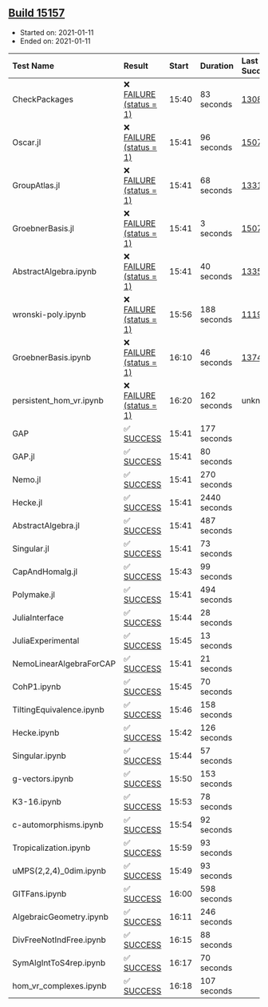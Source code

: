 ## [Build 15157](https://oscarci.mathematik.uni-kl.de/job/oscar/15157/)

* Started on: 2021-01-11
* Ended on: 2021-01-11

| Test Name    | Result | Start | Duration | Last Success | First Failure |
|:-------------|:-------|:------|:---------|:-------------|:--------------|
| CheckPackages | ❌ [FAILURE (status = 1)](https://oscarci.mathematik.uni-kl.de/job/oscar/15157/artifact/logs/build-15157/CheckPackages.log) | 15:40 | 83 seconds | [13085](https://oscarci.mathematik.uni-kl.de/job/oscar/13085/) | [13086](https://oscarci.mathematik.uni-kl.de/job/oscar/13086/) |
| Oscar.jl | ❌ [FAILURE (status = 1)](https://oscarci.mathematik.uni-kl.de/job/oscar/15157/artifact/logs/build-15157/Oscar.jl.log) | 15:41 | 96 seconds | [15079](https://oscarci.mathematik.uni-kl.de/job/oscar/15079/) | [15080](https://oscarci.mathematik.uni-kl.de/job/oscar/15080/) |
| GroupAtlas.jl | ❌ [FAILURE (status = 1)](https://oscarci.mathematik.uni-kl.de/job/oscar/15157/artifact/logs/build-15157/GroupAtlas.jl.log) | 15:41 | 68 seconds | [13311](https://oscarci.mathematik.uni-kl.de/job/oscar/13311/) | [13312](https://oscarci.mathematik.uni-kl.de/job/oscar/13312/) |
| GroebnerBasis.jl | ❌ [FAILURE (status = 1)](https://oscarci.mathematik.uni-kl.de/job/oscar/15157/artifact/logs/build-15157/GroebnerBasis.jl.log) | 15:41 | 3 seconds | [15079](https://oscarci.mathematik.uni-kl.de/job/oscar/15079/) | [15080](https://oscarci.mathematik.uni-kl.de/job/oscar/15080/) |
| AbstractAlgebra.ipynb | ❌ [FAILURE (status = 1)](https://oscarci.mathematik.uni-kl.de/job/oscar/15157/artifact/logs/build-15157/AbstractAlgebra.ipynb.log) | 15:41 | 40 seconds | [13355](https://oscarci.mathematik.uni-kl.de/job/oscar/13355/) | [13356](https://oscarci.mathematik.uni-kl.de/job/oscar/13356/) |
| wronski-poly.ipynb | ❌ [FAILURE (status = 1)](https://oscarci.mathematik.uni-kl.de/job/oscar/15157/artifact/logs/build-15157/wronski-poly.ipynb.log) | 15:56 | 188 seconds | [11192](https://oscarci.mathematik.uni-kl.de/job/oscar/11192/) | [11193](https://oscarci.mathematik.uni-kl.de/job/oscar/11193/) |
| GroebnerBasis.ipynb | ❌ [FAILURE (status = 1)](https://oscarci.mathematik.uni-kl.de/job/oscar/15157/artifact/logs/build-15157/GroebnerBasis.ipynb.log) | 16:10 | 46 seconds | [13748](https://oscarci.mathematik.uni-kl.de/job/oscar/13748/) | [13749](https://oscarci.mathematik.uni-kl.de/job/oscar/13749/) |
| persistent_hom_vr.ipynb | ❌ [FAILURE (status = 1)](https://oscarci.mathematik.uni-kl.de/job/oscar/15157/artifact/logs/build-15157/persistent_hom_vr.ipynb.log) | 16:20 | 162 seconds | unknown | unknown |
| GAP | ✅ [SUCCESS](https://oscarci.mathematik.uni-kl.de/job/oscar/15157/artifact/logs/build-15157/GAP.log) | 15:41 | 177 seconds |  |  |
| GAP.jl | ✅ [SUCCESS](https://oscarci.mathematik.uni-kl.de/job/oscar/15157/artifact/logs/build-15157/GAP.jl.log) | 15:41 | 80 seconds |  |  |
| Nemo.jl | ✅ [SUCCESS](https://oscarci.mathematik.uni-kl.de/job/oscar/15157/artifact/logs/build-15157/Nemo.jl.log) | 15:41 | 270 seconds |  |  |
| Hecke.jl | ✅ [SUCCESS](https://oscarci.mathematik.uni-kl.de/job/oscar/15157/artifact/logs/build-15157/Hecke.jl.log) | 15:41 | 2440 seconds |  |  |
| AbstractAlgebra.jl | ✅ [SUCCESS](https://oscarci.mathematik.uni-kl.de/job/oscar/15157/artifact/logs/build-15157/AbstractAlgebra.jl.log) | 15:41 | 487 seconds |  |  |
| Singular.jl | ✅ [SUCCESS](https://oscarci.mathematik.uni-kl.de/job/oscar/15157/artifact/logs/build-15157/Singular.jl.log) | 15:41 | 73 seconds |  |  |
| CapAndHomalg.jl | ✅ [SUCCESS](https://oscarci.mathematik.uni-kl.de/job/oscar/15157/artifact/logs/build-15157/CapAndHomalg.jl.log) | 15:43 | 99 seconds |  |  |
| Polymake.jl | ✅ [SUCCESS](https://oscarci.mathematik.uni-kl.de/job/oscar/15157/artifact/logs/build-15157/Polymake.jl.log) | 15:41 | 494 seconds |  |  |
| JuliaInterface | ✅ [SUCCESS](https://oscarci.mathematik.uni-kl.de/job/oscar/15157/artifact/logs/build-15157/JuliaInterface.log) | 15:44 | 28 seconds |  |  |
| JuliaExperimental | ✅ [SUCCESS](https://oscarci.mathematik.uni-kl.de/job/oscar/15157/artifact/logs/build-15157/JuliaExperimental.log) | 15:45 | 13 seconds |  |  |
| NemoLinearAlgebraForCAP | ✅ [SUCCESS](https://oscarci.mathematik.uni-kl.de/job/oscar/15157/artifact/logs/build-15157/NemoLinearAlgebraForCAP.log) | 15:41 | 21 seconds |  |  |
| CohP1.ipynb | ✅ [SUCCESS](https://oscarci.mathematik.uni-kl.de/job/oscar/15157/artifact/logs/build-15157/CohP1.ipynb.log) | 15:45 | 70 seconds |  |  |
| TiltingEquivalence.ipynb | ✅ [SUCCESS](https://oscarci.mathematik.uni-kl.de/job/oscar/15157/artifact/logs/build-15157/TiltingEquivalence.ipynb.log) | 15:46 | 158 seconds |  |  |
| Hecke.ipynb | ✅ [SUCCESS](https://oscarci.mathematik.uni-kl.de/job/oscar/15157/artifact/logs/build-15157/Hecke.ipynb.log) | 15:42 | 126 seconds |  |  |
| Singular.ipynb | ✅ [SUCCESS](https://oscarci.mathematik.uni-kl.de/job/oscar/15157/artifact/logs/build-15157/Singular.ipynb.log) | 15:44 | 57 seconds |  |  |
| g-vectors.ipynb | ✅ [SUCCESS](https://oscarci.mathematik.uni-kl.de/job/oscar/15157/artifact/logs/build-15157/g-vectors.ipynb.log) | 15:50 | 153 seconds |  |  |
| K3-16.ipynb | ✅ [SUCCESS](https://oscarci.mathematik.uni-kl.de/job/oscar/15157/artifact/logs/build-15157/K3-16.ipynb.log) | 15:53 | 78 seconds |  |  |
| c-automorphisms.ipynb | ✅ [SUCCESS](https://oscarci.mathematik.uni-kl.de/job/oscar/15157/artifact/logs/build-15157/c-automorphisms.ipynb.log) | 15:54 | 92 seconds |  |  |
| Tropicalization.ipynb | ✅ [SUCCESS](https://oscarci.mathematik.uni-kl.de/job/oscar/15157/artifact/logs/build-15157/Tropicalization.ipynb.log) | 15:59 | 93 seconds |  |  |
| uMPS(2,2,4)_0dim.ipynb | ✅ [SUCCESS](https://oscarci.mathematik.uni-kl.de/job/oscar/15157/artifact/logs/build-15157/uMPS-2-2-4-_0dim.ipynb.log) | 15:49 | 93 seconds |  |  |
| GITFans.ipynb | ✅ [SUCCESS](https://oscarci.mathematik.uni-kl.de/job/oscar/15157/artifact/logs/build-15157/GITFans.ipynb.log) | 16:00 | 598 seconds |  |  |
| AlgebraicGeometry.ipynb | ✅ [SUCCESS](https://oscarci.mathematik.uni-kl.de/job/oscar/15157/artifact/logs/build-15157/AlgebraicGeometry.ipynb.log) | 16:11 | 246 seconds |  |  |
| DivFreeNotIndFree.ipynb | ✅ [SUCCESS](https://oscarci.mathematik.uni-kl.de/job/oscar/15157/artifact/logs/build-15157/DivFreeNotIndFree.ipynb.log) | 16:15 | 88 seconds |  |  |
| SymAlgIntToS4rep.ipynb | ✅ [SUCCESS](https://oscarci.mathematik.uni-kl.de/job/oscar/15157/artifact/logs/build-15157/SymAlgIntToS4rep.ipynb.log) | 16:17 | 70 seconds |  |  |
| hom_vr_complexes.ipynb | ✅ [SUCCESS](https://oscarci.mathematik.uni-kl.de/job/oscar/15157/artifact/logs/build-15157/hom_vr_complexes.ipynb.log) | 16:18 | 107 seconds |  |  |

